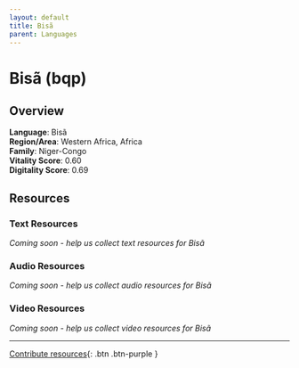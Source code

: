```yaml
---
layout: default
title: Bisã
parent: Languages
---
```


# Bisã (bqp)

## Overview

**Language**: Bisã  
**Region/Area**: Western Africa, Africa  
**Family**: Niger-Congo  
**Vitality Score**: 0.60  
**Digitality Score**: 0.69  

## Resources

### Text Resources
*Coming soon - help us collect text resources for Bisã*

### Audio Resources
*Coming soon - help us collect audio resources for Bisã*

### Video Resources
*Coming soon - help us collect video resources for Bisã*

---

[Contribute resources](https://fairtrain.github.io/){: .btn .btn-purple }
